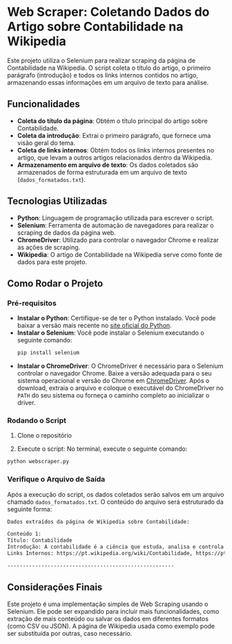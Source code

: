
# Web Scraper: Coletando Dados do Artigo sobre Contabilidade na Wikipedia

Este projeto utiliza o Selenium para realizar scraping da página de Contabilidade na Wikipedia. O script coleta o título do artigo, o primeiro parágrafo (introdução) e todos os links internos contidos no artigo, armazenando essas informações em um arquivo de texto para análise.

## Funcionalidades
- **Coleta do título da página**: Obtém o título principal do artigo sobre Contabilidade.
- **Coleta da introdução**: Extrai o primeiro parágrafo, que fornece uma visão geral do tema.
- **Coleta de links internos**: Obtém todos os links internos presentes no artigo, que levam a outros artigos relacionados dentro da Wikipedia.
- **Armazenamento em arquivo de texto**: Os dados coletados são armazenados de forma estruturada em um arquivo de texto (`dados_formatados.txt`).

## Tecnologias Utilizadas
- **Python**: Linguagem de programação utilizada para escrever o script.
- **Selenium**: Ferramenta de automação de navegadores para realizar o scraping de dados da página web.
- **ChromeDriver**: Utilizado para controlar o navegador Chrome e realizar as ações de scraping.
- **Wikipedia**: O artigo de Contabilidade na Wikipedia serve como fonte de dados para este projeto.

## Como Rodar o Projeto

### Pré-requisitos
- **Instalar o Python**: Certifique-se de ter o Python instalado. Você pode baixar a versão mais recente no [site oficial do Python](https://www.python.org/downloads/).
- **Instalar o Selenium**: Você pode instalar o Selenium executando o seguinte comando:
  ```bash
  pip install selenium
  ```
- **Instalar o ChromeDriver**: O ChromeDriver é necessário para o Selenium controlar o navegador Chrome. Baixe a versão adequada para o seu sistema operacional e versão do Chrome em [ChromeDriver](https://sites.google.com/chromium.org/driver/).
  Após o download, extraia o arquivo e coloque o executável do ChromeDriver no `PATH` do seu sistema ou forneça o caminho completo ao inicializar o driver.

### Rodando o Script
1. Clone o repositório

2. Execute o script:
  No terminal, execute o seguinte comando:
  ```bash
  python webscraper.py
  ```

### Verifique o Arquivo de Saída
Após a execução do script, os dados coletados serão salvos em um arquivo chamado `dados_formatados.txt`. O conteúdo do arquivo será estruturado da seguinte forma:

```txt
Dados extraídos da página de Wikipedia sobre Contabilidade:

Conteúdo 1:
Título: Contabilidade
Introdução: A contabilidade é a ciência que estuda, analisa e controla o patrimônio de uma entidade.
Links Internos: https://pt.wikipedia.org/wiki/Contabilidade, https://pt.wikipedia.org/wiki/Patrim%C3%B4nio, ...

------------------------------------------------------
```

## Considerações Finais
Este projeto é uma implementação simples de Web Scraping usando o Selenium. Ele pode ser expandido para incluir mais funcionalidades, como extração de mais conteúdo ou salvar os dados em diferentes formatos (como CSV ou JSON). A página de Wikipedia usada como exemplo pode ser substituída por outras, caso necessário.
